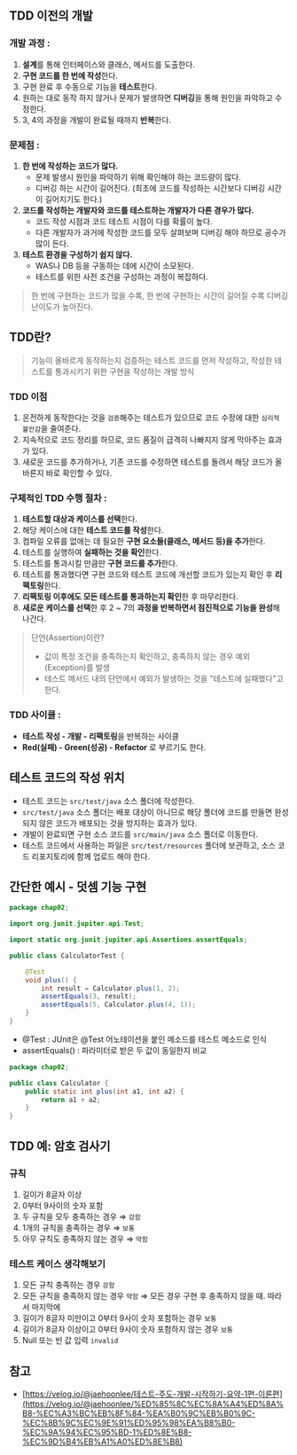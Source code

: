## TDD 이전의 개발

### 개발 과정 :

1. **설계**를 통해 인터페이스와 클래스, 메서드를 도출한다.
2. **구현 코드를 한 번에 작성**한다.
3. 구현 완료 후 수동으로 기능을 **테스트**한다.
4. 원하는 대로 동작 하지 않거나 문제가 발생하면 **디버깅**을 통해 원인을 파악하고 수정한다.
5. 3, 4의 과정을 개발이 완료될 때까지 **반복**한다.

### 문제점 :

1. **한 번에 작성하는 코드가 많다.**
    - 문제 발생시 원인을 파악하기 위해 확인해야 하는 코드량이 많다.
    - 디버깅 하는 시간이 길어진다. (최초에 코드를 작성하는 시간보다 디버깅 시간이 길어지기도 한다.)
2. **코드를 작성하는 개발자와 코드를 테스트하는 개발자가 다른 경우가 많다.**
    - 코드 작성 시점과 코드 테스트 시점이 다를 확률이 높다.
    - 다른 개발자가 과거에 작성한 코드를 모두 살펴보며 디버깅 해야 하므로 공수가 많이 든다.
3. **테스트 환경을 구성하기 쉽지 않다.**
    - WAS나 DB 등을 구동하는 데에 시간이 소모된다.
    - 테스트를 위한 사전 조건을 구성하는 과정이 복잡하다.


> 한 번에 구현하는 코드가 많을 수록, 한 번에 구현하는 시간이 길어질 수록 디버깅 난이도가 높아진다.
>

## TDD란?

> 기능이 올바르게 동작하는지 검증하는 테스트 코드를 먼저 작성하고, 작성한 테스트를 통과시키기 위한 구현을 작성하는 개발 방식
>

### TDD 이점

1. 온전하게 동작한다는 것을 `검증`해주는 테스트가 있으므로 코드 수정에 대한 `심리적 불안감`을 줄여준다.
2. 지속적으로 코드 정리를 하므로, 코드 품질이 급격히 나빠지지 않게 막아주는 효과가 있다.
3. 새로운 코드를 추가하거나, 기존 코드를 수정하면 테스트를 돌려서 해당 코드가 올바른지 바로 확인할 수 있다.

### **구체적인 TDD 수행 절차** :

1. **테스트할 대상과 케이스를 선택**한다.
2. 해당 케이스에 대한 **테스트 코드를 작성**한다.
3. 컴파일 오류를 없애는 데 필요한 **구현 요소들(클래스, 메서드 등)을 추가**한다.
4. 테스트를 실행하여 **실패하는 것을 확인**한다.
5. 테스트를 통과시킬 만큼만 **구현 코드를 추가**한다.
6. 테스트를 통과했다면 구현 코드와 테스트 코드에 개선할 코드가 있는지 확인 후 **리팩토링**한다.
7. **리팩토링 이후에도 모든 테스트를 통과하는지 확인**한 후 마무리한다.
8. **새로운 케이스를 선택**한 후 2 ~ 7의 **과정을 반복하면서 점진적으로 기능을 완성**해 나간다.

> 단언(Assertion)이란? <br>
> - 값이 특정 조건을 충족하는지 확인하고, 충족하지 않는 경우 예외(Exception)를 발생
> - 테스트 메서드 내의 단언에서 예외가 발생하는 것을 "테스트에 실패했다"고 한다.
>

### **TDD 사이클 :**

- **테스트 작성 - 개발 - 리팩토링**을 반복하는 사이클
- **Red(실패) - Green(성공) - Refactor** 로 부르기도 한다.

## **테스트 코드의 작성 위치**

- 테스트 코드는 `src/test/java` 소스 폴더에 작성한다.
- `src/test/java` 소스 폴더는 배포 대상이 아니므로 해당 폴더에 코드를 만들면 완성되지 않은 코드가 배포되는 것을 방지하는 효과가 있다.
- 개발이 완료되면 구현 소스 코드를 `src/main/java` 소스 폴더로 이동한다.
- 테스트 코드에서 사용하는 파일은 `src/test/resources` 폴더에 보관하고, 소스 코드 리포지토리에 함께 업로드 해야 한다.

## 간단한 예시 - 덧셈 기능 구현

```java
package chap02;

import org.junit.jupiter.api.Test;

import static org.junit.jupiter.api.Assertions.assertEquals;

public class CalculatorTest {

    @Test
    void plus() {
        int result = Calculator.plus(1, 2);
        assertEquals(3, result);
        assertEquals(5, Calculator.plus(4, 1));
    }
}
```

- @Test : JUnit은 @Test 어노테이션을 붙인 메소드를 테스트 메소드로 인식
- assertEquals() : 파라미터로 받은 두 값이 동일한지 비교

```java
package chap02;

public class Calculator {
    public static int plus(int a1, int a2) {
        return a1 + a2;
    }
}
```
## TDD 예: 암호 검사기

### 규칙

1. 길이가 8글자 이상
2. 0부터 9사이의 숫자 포함
3. 두 규칙을 모두 충족하는 경우
   ⇒  `강함`
4. 1개의 규칙을 충족하는 경우
   ⇒ `보통`
5. 아무 규칙도 충족하지 않는 경우
   ⇒ `약함`

### 테스트 케이스 생각해보기

1. 모든 규칙 충족하는 경우 `강함`
2. 모든 규칙을 충족하지 않는 경우 `약함`
   ⇒ 모든 경우 구현 후 충족하지 않을 때. 따라서 마지막에
3. 길이가 8글자 미만이고 0부터 9사이 숫자 포함하는 경우 `보통`
4. 길이가 8글자 이상이고 0부터 9사이 숫자 포함하지 않는 경우 `보통`
5. Null 또는 빈 값 입력 `invalid`

### 

## 참고

- [https://velog.io/@jaehoonlee/테스트-주도-개발-시작하기-요약-1편-이론편](https://velog.io/@jaehoonlee/%ED%85%8C%EC%8A%A4%ED%8A%B8-%EC%A3%BC%EB%8F%84-%EA%B0%9C%EB%B0%9C-%EC%8B%9C%EC%9E%91%ED%95%98%EA%B8%B0-%EC%9A%94%EC%95%BD-1%ED%8E%B8-%EC%9D%B4%EB%A1%A0%ED%8E%B8)
